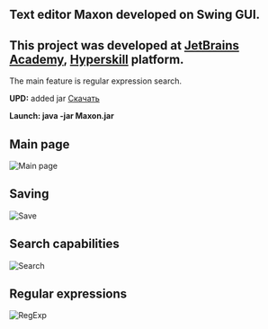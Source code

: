 ##  Text editor Maxon developed on Swing GUI.

This project was developed at [JetBrains Academy](https://www.jetbrains.com/ru-ru/academy/), [Hyperskill](https://hyperskill.org/) platform.
----
The main feature is regular expression search.


**UPD:** added jar [Скачать](https://github.com/maxim092001/TextEditor/blob/master/jars/Maxon.jar)


**Launch: java -jar Maxon.jar**


Main page
---
![Main page](https://github.com/maxim092001/TextEditor/blob/master/Text%20Editor/task/resources/screenshots/main%20page.png)

Saving
---
![Save](https://github.com/maxim092001/TextEditor/blob/master/Text%20Editor/task/resources/screenshots/saving.png)

Search capabilities
---
![Search](https://github.com/maxim092001/TextEditor/blob/master/Text%20Editor/task/resources/screenshots/search.png)

Regular expressions
---
![RegExp](https://github.com/maxim092001/TextEditor/blob/master/Text%20Editor/task/resources/screenshots/regexp.png)
